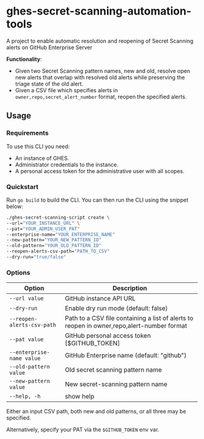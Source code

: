 # ghes-secret-scanning-automation-tools
A project to enable automatic resolution and reopening of Secret Scanning alerts on GitHub Enterprise Server

**Functionality**:

* Given two Secret Scanning pattern names, new and old, resolve open new alerts that overlap with resolved old alerts while preserving the triage state of the old alert.
* Given a CSV file which specifies alerts in `owner,repo,secret_alert_number` format, reopen the specified alerts.

## Usage

### Requirements

To use this CLI you need:

* An instance of GHES.
* Administrator credentials to the instance.
* A personal access token for the administrative user with all scopes.

### Quickstart

Run `go build` to build the CLI. You can then run the CLI using the snippet below:

```bash
./ghes-secret-scanning-script create \
--url="YOUR_INSTANCE_URL" \
--pat="YOUR_ADMIN_USER_PAT"
--enterprise-name="YOUR_ENTERPRISE_NAME"
--new-pattern="YOUR_NEW_PATTERN_ID"
--old-pattern="YOUR_OLD_PATTERN_ID"
--reopen-alerts-csv-path="PATH_TO_CSV"
--dry-run="true/false"
```

### Options
| Option                     | Description                                                            |
|----------------------------|------------------------------------------------------------------------|
| `--url value`              | GitHub instance API URL                                                |
| `--dry-run`                | Enable dry run mode (default: false)                                   |
| `--reopen-alerts-csv-path` | Path to a CSV file containing a list of alerts to reopen in owner,repo,alert-number format |
| `--pat value`              | GitHub personal access token [$GITHUB_TOKEN]                           |
| `--enterprise-name value`  | GitHub Enterprise name (default: "github")                             |
| `--old-pattern value`      | Old secret scanning pattern name                                       |
| `--new-pattern value`      | New secret-scanning pattern name                                       |
| `--help, -h`               | show help                                                              |



Either an input CSV path, both new and old patterns, or all three may be specified.

Alternatively, specify your PAT via the `$GITHUB_TOKEN` env var.
